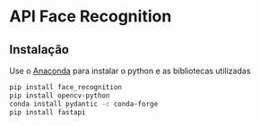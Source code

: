 # API Face Recognition

## Instalação

Use o [Anaconda](https://www.anaconda.com/download) para instalar o python e as bibliotecas utilizadas

```bash
pip install face_recognition
pip install opencv-python
conda install pydantic -c conda-forge
pip install fastapi

```
